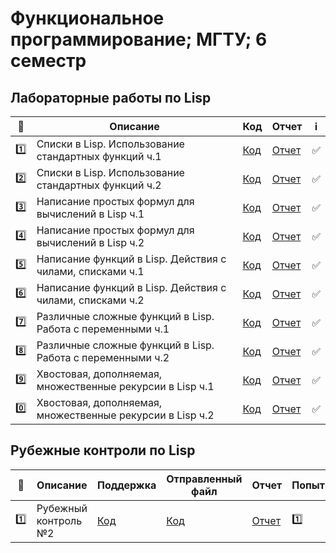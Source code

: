# Функциональное программирование; МГТУ; 6 семестр 

## Лабораторные работы по Lisp 


| :1234: | Описание | Код | Отчет | :information_source: |
| --- | --- | --- | --- | --- |
| :one: | Списки в Lisp. Использование стандартных функций ч.1 | [Код](https://github.com/timoninas/functional-programming/blob/master/lab_01/lab_01.lsp) | [Отчет](https://github.com/timoninas/functional-programming/blob/master/lab_01/lab_01.pdf) | :white_check_mark: |
| :two: | Списки в Lisp. Использование стандартных функций ч.2 | [Код](https://github.com/timoninas/functional-programming/blob/master/lab_02/lab_02.lsp) | [Отчет](https://github.com/timoninas/functional-programming/blob/master/lab_02/lab_02.pdf) | :white_check_mark: |
| :three: | Написание простых формул для вычислений в Lisp ч.1 | [Код](https://github.com/timoninas/functional-programming/blob/master/lab_03/lab_03.lsp) | [Отчет](https://github.com/timoninas/functional-programming/blob/master/lab_03/lab_03.pdf) | :white_check_mark: |
| :four: | Написание простых формул для вычислений в Lisp ч.2 | [Код](https://github.com/timoninas/functional-programming/blob/master/lab_04/lab_04.lsp) | [Отчет]() | :white_check_mark: |
| :five: | Написание функций в Lisp. Действия с чилами, списками ч.1 | [Код](https://github.com/timoninas/functional-programming/blob/master/lab_05/lab_05.lsp) | [Отчет]() | :white_check_mark: |
| :six: | Написание функций в Lisp. Действия с чилами, списками ч.2 | [Код](https://github.com/timoninas/functional-programming/blob/master/lab_06/lab_06.lsp) | [Отчет](https://github.com/timoninas/functional-programming/blob/master/lab_06/lab_06.pdf) | :white_check_mark: |
| :seven: | Различные сложные функций в Lisp. Работа с переменными ч.1 | [Код](https://github.com/timoninas/functional-programming/blob/master/lab_07/lab_07.lsp) | [Отчет](https://github.com/timoninas/functional-programming/blob/master/lab_07/lab_07.pdf) | :white_check_mark: |
| :eight: | Различные сложные функций в Lisp. Работа с переменными ч.2  | [Код](https://github.com/timoninas/functional-programming/blob/master/lab_08/lab_08.lsp) | [Отчет](https://github.com/timoninas/functional-programming/blob/master/lab_08/lab_08.pdf) | :white_check_mark:  |
| :nine: | Хвостовая, дополняемая, множественные рекурсии в Lisp ч.1  | [Код](https://github.com/timoninas/functional-programming/blob/master/lab_09/lab_09.lsp) | [Отчет](https://github.com/timoninas/functional-programming/blob/master/lab_09/lab_09.pdf) | :white_check_mark: |
| :zero: | Хвостовая, дополняемая, множественные рекурсии в Lisp ч.2  | [Код](https://github.com/timoninas/functional-programming/blob/master/lab_10/lab_10.lsp) | [Отчет](https://github.com/timoninas/functional-programming/blob/master/lab_10/lab_10.pdf) | :white_check_mark: |

## Рубежные контроли по Lisp 

| :1234: | Описание | Поддержка | Отправленный файл| Отчет | Попытка |:information_source: |
| --- | --- | --- | --- | --- | --- | --- |
| :one: | Рубежный контроль №2| [Код](https://github.com/timoninas/functional-programming/blob/master/rk2_lp/helper.lsp) | [Код](https://github.com/timoninas/functional-programming/blob/master/rk2_lp/rk2_lp.lsp)| [Отчет](https://github.com/timoninas/functional-programming/blob/master/rk2_lp/rk2_lp.pdf) | :one: | :negative_squared_cross_mark: |
